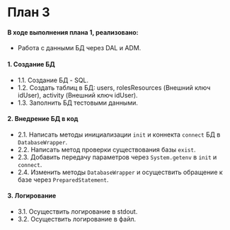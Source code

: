 # План 3
#### В ходе выполнения плана 1, реализовано:
- Работа с данными БД через DAL и ADM.
#### 1. Создание БД
- 1.1. Создание БД - SQL.
- 1.2. Создать таблиц в БД: users, rolesResources (Внешний ключ idUser), activity (Внешний ключ idUser).
- 1.3. Заполнить БД тестовыми данными.
#### 2. Внедрение БД в код
 - 2.1. Написать методы инициализации `init` и коннекта `connect` БД в `DatabaseWrapper`.
 - 2.2. Написать метод проверки существования базы `exist`. 
 - 2.3. Добавить передачу параметров через `System.getenv` в `init` и `connect`.
 - 2.4. Изменить методы `DatabaseWrapper` и осуществить обращение к базе через `PreparedStatement`.
#### 3. Логирование
- 3.1. Осуществить логирование в stdout.
- 3.2. Осуществить логирование в файл.
